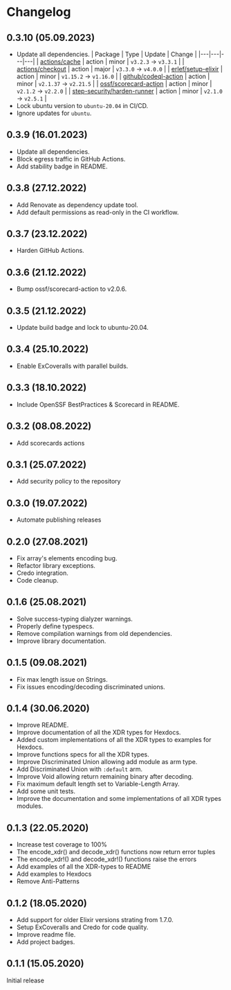 # Changelog

## 0.3.10 (05.09.2023)
* Update all dependencies.
  | Package | Type | Update | Change |
  |---|---|---|---|
  | [actions/cache](https://togithub.com/actions/cache) | action | minor | `v3.2.3` -> `v3.3.1` |
  | [actions/checkout](https://togithub.com/actions/checkout) | action | major | `v3.3.0` -> `v4.0.0` |
  | [erlef/setup-elixir](https://togithub.com/erlef/setup-elixir) | action | minor | `v1.15.2` -> `v1.16.0` |
  | [github/codeql-action](https://togithub.com/github/codeql-action) | action | minor | `v2.1.37` -> `v2.21.5` |
  | [ossf/scorecard-action](https://togithub.com/ossf/scorecard-action) | action | minor | `v2.1.2` -> `v2.2.0` |
  | [step-security/harden-runner](https://togithub.com/step-security/harden-runner) | action | minor | `v2.1.0` -> `v2.5.1` |
* Lock ubuntu version to `ubuntu-20.04` in CI/CD.
* Ignore updates for `ubuntu`.

## 0.3.9 (16.01.2023)
* Update all dependencies.
* Block egress traffic in GitHub Actions.
* Add stability badge in README.

## 0.3.8 (27.12.2022)
* Add Renovate as dependency update tool.
* Add default permissions as read-only in the CI workflow.

## 0.3.7 (23.12.2022)
* Harden GitHub Actions.

## 0.3.6 (21.12.2022)
* Bump ossf/scorecard-action to v2.0.6.

## 0.3.5 (21.12.2022)
* Update build badge and lock to ubuntu-20.04.

## 0.3.4 (25.10.2022)
* Enable ExCoveralls with parallel builds.

## 0.3.3 (18.10.2022)
* Include OpenSSF BestPractices & Scorecard in README.

## 0.3.2 (08.08.2022)
- Add scorecards actions

## 0.3.1 (25.07.2022)

- Add security policy to the repository

## 0.3.0 (19.07.2022)
* Automate publishing releases

## 0.2.0 (27.08.2021)
* Fix array's elements encoding bug.
* Refactor library exceptions.
* Credo integration.
* Code cleanup.

## 0.1.6 (25.08.2021)
* Solve success-typing dialyzer warnings.
* Properly define typespecs.
* Remove compilation warnings from old dependencies.
* Improve library documentation.

## 0.1.5 (09.08.2021)
* Fix max length issue on Strings.
* Fix issues encoding/decoding discriminated unions.

## 0.1.4 (30.06.2020)

* Improve README.
* Improve documentation of all the XDR types for Hexdocs.
* Added custom implementations of all the XDR types to examples for Hexdocs.
* Improve functions specs for all the XDR types.
* Improve Discriminated Union allowing add module as arm type.
* Add Discriminated Union with `:default` arm.
* Improve Void allowing return remaining binary after decoding.
* Fix maximum default length set to Variable-Length Array.
* Add some unit tests.
* Improve the documentation and some implementations of all XDR types modules.

## 0.1.3 (22.05.2020)

* Increase test coverage to 100%
* The encode_xdr() and decode_xdr() functions now return error tuples
* The encode_xdr!() and decode_xdr!() functions raise the errors
* Add examples of all the XDR-types to README
* Add examples to Hexdocs
* Remove Anti-Patterns

## 0.1.2 (18.05.2020)

* Add support for older Elixir versions strating from 1.7.0.
* Setup ExCoveralls and Credo for code quality.
* Improve readme file.
* Add project badges.

## 0.1.1 (15.05.2020)

Initial release
